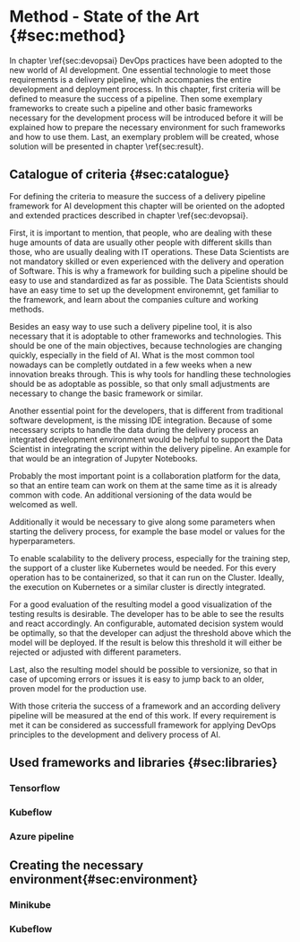 # Method - State of the Art {#sec:method}

In chapter \ref{sec:devopsai} DevOps practices have been adopted to the new world of AI development. One essential technologie to meet those requirements is a delivery pipeline, which accompanies the entire development and deployment process. In this chapter, first criteria will be defined to measure the success of a pipeline. Then some  exemplary frameworks to create such a pipeline and other basic frameworks necessary for the development process will be introduced before it will be explained how to prepare the necessary environment for such frameworks and how to use them. Last, an exemplary problem will be created, whose solution will be presented in chapter \ref{sec:result}.

## Catalogue of criteria {#sec:catalogue}

For defining the criteria to measure the success of a delivery pipeline framework for AI development this chapter will be oriented on the adopted and extended practices described in chapter \ref{sec:devopsai}. 



First, it is important to mention, that people, who are dealing with these huge amounts of data are usually other people with different skills than those, who are usually dealing with IT operations. These Data Scientists are not mandatory skilled or even experienced with the delivery and operation of Software. This is why a framework for building such a pipeline should be easy to use and standardized as far as possible. The Data Scientists should have an easy time to set up the development environemnt, get familiar to the framework, and learn about the companies culture and working methods.

Besides an easy way to use such a delivery pipeline tool, it is also necessary that it is adoptable to other frameworks and technologies. This should be one of the main objectives, because technologies are changing quickly, especially in the field of AI. What is the most common tool nowadays can be completly outdated in a few weeks when a new innovation breaks through. This is why tools for handling these technologies should be as adoptable as possible, so that only small adjustments are necessary to change the basic framework or similar.

Another essential point for the developers, that is different from traditional software development, is the missing IDE integration. Because of some necessary scripts to handle the data during the delivery process an integrated development environment would be helpful to support the Data Scientist in integrating the script within the delivery pipeline. An example for that would be an integration of Jupyter Notebooks.

Probably the most important point is a collaboration platform for the data, so that an entire team can work on them at the same time as it is already common with code. An additional versioning of the data would be welcomed as well.

Additionally it would be necessary to give along some parameters when starting the delivery process, for example the base model or values for the hyperparameters.

To enable scalability to the delivery process, especially for the training step, the support of a cluster like Kubernetes would be needed. For this every operation has to be containerized, so that it can run on the Cluster. Ideally, the execution on Kubernetes or a similar cluster is directly integrated.

For a good evaluation of the resulting model a good visualization of the testing results is desirable. The developer has to be able to see the results and react accordingly. An configurable, automated decision system would be optimally, so that the developer can adjust the threshold above which the model will be deployed. If the result is below this threshold it will either be rejected or adjusted with different parameters.

Last, also the resulting model should be possible to versionize, so that in case of upcoming errors or issues it is easy to jump back to an older, proven model for the production use. 

With those criteria the success of a framework and an according delivery pipeline will be measured at the end of this work. If every requirement is met it can be considered as successfull framework for applying DevOps principles to the development and delivery process of AI.

## Used frameworks and libraries {#sec:libraries}

### Tensorflow

### Kubeflow

### Azure pipeline

## Creating the necessary environment{#sec:environment}

### Minikube

### Kubeflow